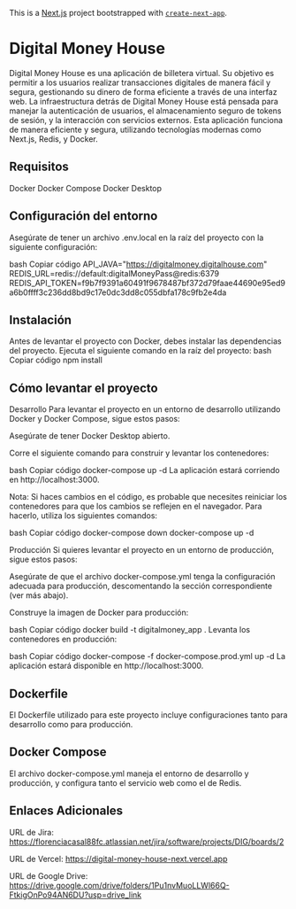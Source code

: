 This is a [Next.js](https://nextjs.org/) project bootstrapped with [`create-next-app`](https://github.com/vercel/next.js/tree/canary/packages/create-next-app).

# Digital Money House
Digital Money House es una aplicación de billetera virtual. Su objetivo es permitir a los usuarios realizar transacciones digitales de manera fácil y segura, gestionando su dinero de forma eficiente a través de una interfaz web. La infraestructura detrás de Digital Money House está pensada para manejar la autenticación de usuarios, el almacenamiento seguro de tokens de sesión, y la interacción con servicios externos.
Esta aplicación funciona de manera eficiente y segura, utilizando tecnologías modernas como Next.js, Redis, y Docker.


## Requisitos
Docker
Docker Compose
Docker Desktop

## Configuración del entorno

Asegúrate de tener un archivo .env.local en la raíz del proyecto con la siguiente configuración:

bash
Copiar código
API_JAVA="https://digitalmoney.digitalhouse.com"
REDIS_URL=redis://default:digitalMoneyPass@redis:6379
REDIS_API_TOKEN=f9b7f9391a60491f9678487bf372d79faae44690e95ed9a6b0ffff3c236dd8bd9c17e0dc3dd8c055dbfa178c9fb2e4da

## Instalación
Antes de levantar el proyecto con Docker, debes instalar las dependencias del proyecto. Ejecuta el siguiente comando en la raíz del proyecto:
bash
Copiar código
npm install

## Cómo levantar el proyecto
Desarrollo
Para levantar el proyecto en un entorno de desarrollo utilizando Docker y Docker Compose, sigue estos pasos:

Asegúrate de tener Docker Desktop abierto.

Corre el siguiente comando para construir y levantar los contenedores:

bash
Copiar código
docker-compose up -d
La aplicación estará corriendo en http://localhost:3000.

Nota: Si haces cambios en el código, es probable que necesites reiniciar los contenedores para que los cambios se reflejen en el navegador. Para hacerlo, utiliza los siguientes comandos:

bash
Copiar código
docker-compose down
docker-compose up -d

Producción
Si quieres levantar el proyecto en un entorno de producción, sigue estos pasos:

Asegúrate de que el archivo docker-compose.yml tenga la configuración adecuada para producción, descomentando la sección correspondiente (ver más abajo).

Construye la imagen de Docker para producción:

bash
Copiar código
docker build -t digitalmoney_app .
Levanta los contenedores en producción:

bash
Copiar código
docker-compose -f docker-compose.prod.yml up -d
La aplicación estará disponible en http://localhost:3000.

## Dockerfile
El Dockerfile utilizado para este proyecto incluye configuraciones tanto para desarrollo como para producción.

## Docker Compose
El archivo docker-compose.yml maneja el entorno de desarrollo y producción, y configura tanto el servicio web como el de Redis.

## Enlaces Adicionales
URL de Jira: https://florenciacasal88fc.atlassian.net/jira/software/projects/DIG/boards/2

URL de Vercel: https://digital-money-house-next.vercel.app

URL de Google Drive: https://drive.google.com/drive/folders/1Pu1nvMuoLLWl66Q-FtkigOnPo94AN6DU?usp=drive_link
